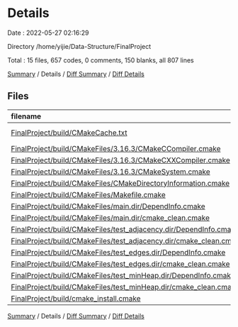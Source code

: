 # Details

Date : 2022-05-27 02:16:29

Directory /home/yijie/Data-Structure/FinalProject

Total : 15 files,  657 codes, 0 comments, 150 blanks, all 807 lines

[Summary](results.md) / Details / [Diff Summary](diff.md) / [Diff Details](diff-details.md)

## Files
| filename | language | code | comment | blank | total |
| :--- | :--- | ---: | ---: | ---: | ---: |
| [FinalProject/build/CMakeCache.txt](/FinalProject/build/CMakeCache.txt) | CMake Cache | 302 | 0 | 65 | 367 |
| [FinalProject/build/CMakeFiles/3.16.3/CMakeCCompiler.cmake](/FinalProject/build/CMakeFiles/3.16.3/CMakeCCompiler.cmake) | CMake | 60 | 0 | 17 | 77 |
| [FinalProject/build/CMakeFiles/3.16.3/CMakeCXXCompiler.cmake](/FinalProject/build/CMakeFiles/3.16.3/CMakeCXXCompiler.cmake) | CMake | 70 | 0 | 19 | 89 |
| [FinalProject/build/CMakeFiles/3.16.3/CMakeSystem.cmake](/FinalProject/build/CMakeFiles/3.16.3/CMakeSystem.cmake) | CMake | 10 | 0 | 6 | 16 |
| [FinalProject/build/CMakeFiles/CMakeDirectoryInformation.cmake](/FinalProject/build/CMakeFiles/CMakeDirectoryInformation.cmake) | CMake | 12 | 0 | 5 | 17 |
| [FinalProject/build/CMakeFiles/Makefile.cmake](/FinalProject/build/CMakeFiles/Makefile.cmake) | CMake | 47 | 0 | 6 | 53 |
| [FinalProject/build/CMakeFiles/main.dir/DependInfo.cmake](/FinalProject/build/CMakeFiles/main.dir/DependInfo.cmake) | CMake | 18 | 0 | 4 | 22 |
| [FinalProject/build/CMakeFiles/main.dir/cmake_clean.cmake](/FinalProject/build/CMakeFiles/main.dir/cmake_clean.cmake) | CMake | 9 | 0 | 2 | 11 |
| [FinalProject/build/CMakeFiles/test_adjacency.dir/DependInfo.cmake](/FinalProject/build/CMakeFiles/test_adjacency.dir/DependInfo.cmake) | CMake | 19 | 0 | 4 | 23 |
| [FinalProject/build/CMakeFiles/test_adjacency.dir/cmake_clean.cmake](/FinalProject/build/CMakeFiles/test_adjacency.dir/cmake_clean.cmake) | CMake | 10 | 0 | 2 | 12 |
| [FinalProject/build/CMakeFiles/test_edges.dir/DependInfo.cmake](/FinalProject/build/CMakeFiles/test_edges.dir/DependInfo.cmake) | CMake | 20 | 0 | 4 | 24 |
| [FinalProject/build/CMakeFiles/test_edges.dir/cmake_clean.cmake](/FinalProject/build/CMakeFiles/test_edges.dir/cmake_clean.cmake) | CMake | 11 | 0 | 2 | 13 |
| [FinalProject/build/CMakeFiles/test_minHeap.dir/DependInfo.cmake](/FinalProject/build/CMakeFiles/test_minHeap.dir/DependInfo.cmake) | CMake | 18 | 0 | 4 | 22 |
| [FinalProject/build/CMakeFiles/test_minHeap.dir/cmake_clean.cmake](/FinalProject/build/CMakeFiles/test_minHeap.dir/cmake_clean.cmake) | CMake | 9 | 0 | 2 | 11 |
| [FinalProject/build/cmake_install.cmake](/FinalProject/build/cmake_install.cmake) | CMake | 42 | 0 | 8 | 50 |

[Summary](results.md) / Details / [Diff Summary](diff.md) / [Diff Details](diff-details.md)